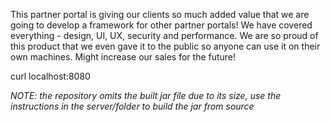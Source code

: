 This partner portal is giving our clients so much added value that we are going to develop a framework for other partner portals! We have covered everything - design, UI, UX, security and performance. We are so proud of this product that we even gave it to the public so anyone can use it on their own machines. Might increase our sales for the future!

curl localhost:8080

_NOTE: the repository omits the built jar file due to its size, use the instructions in the server/folder to build the jar from source_
